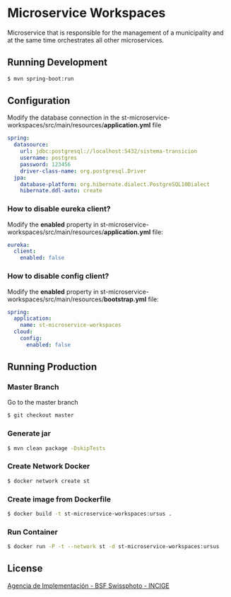 # Microservice Workspaces

Microservice that is responsible for the management of a municipality and at the same time orchestrates all other microservices.

## Running Development

```sh
$ mvn spring-boot:run
```

## Configuration

Modify the database connection in the st-microservice-workspaces/src/main/resources/**application.yml** file

```yml
spring:
  datasource:
    url: jdbc:postgresql://localhost:5432/sistema-transicion
    username: postgres
    password: 123456
    driver-class-name: org.postgresql.Driver
  jpa:
    database-platform: org.hibernate.dialect.PostgreSQL10Dialect
    hibernate.ddl-auto: create
```

### How to disable eureka client?

Modify the **enabled** property in st-microservice-workspaces/src/main/resources/**application.yml** file:

```yml
eureka:
  client:
    enabled: false
```

### How to disable config client?

Modify the **enabled** property in st-microservice-workspaces/src/main/resources/**bootstrap.yml** file:

```yml
spring:
  application:
    name: st-microservice-workspaces
  cloud:
    config:
      enabled: false
```

## Running Production

### Master Branch

Go to the master branch

```sh
$ git checkout master
```

### Generate jar

```sh
$ mvn clean package -DskipTests
```

### Create Network Docker

```sh
$ docker network create st
```

### Create image from Dockerfile

```sh
$ docker build -t st-microservice-workspaces:ursus .
```

### Run Container

```sh
$ docker run -P -t --network st -d st-microservice-workspaces:ursus
```

## License

[Agencia de Implementación - BSF Swissphoto - INCIGE](https://github.com/AgenciaImplementacion/st-microservice-workspaces/blob/master/LICENSE)